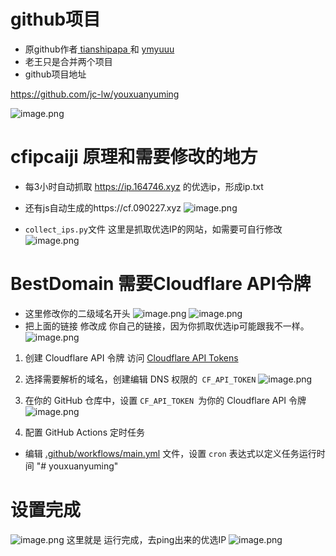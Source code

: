 # github项目
- 原github作者[ tianshipapa ](https://github.com/tianshipapa)和
[ymyuuu](https://github.com/ymyuuu/BestDomain)
- 老王只是合并两个项目
- github项目地址

https://github.com/jc-lw/youxuanyuming

![image.png](https://img.kjzl.me/images/18b0be4bca205491b1aaf70983319fe504bef426.png)




# cfipcaiji 原理和需要修改的地方

- 每3小时自动抓取  https://ip.164746.xyz 的优选ip，形成ip.txt 
- 还有js自动生成的https://cf.090227.xyz 
![image.png](https://img.kjzl.me/images/51e6dd9bbb99f98d3241509b804d98a4fc1fa5db.png)

- `collect_ips.py`文件 这里是抓取优选IP的网站，如需要可自行修改
![image.png](https://img.kjzl.me/images/38a3d57288da468b17964664e54da54a4175ba0e.png)


# BestDomain 需要Cloudflare API令牌

- 这里修改你的二级域名开头
![image.png](https://img.kjzl.me/images/85362a2f5680355d4d73a2293ce82099c42e3308.png)
![image.png](https://img.kjzl.me/images/5def5f757d7a63978358e5a950714bed3dc6c213.png)
- 把上面的链接 修改成 你自己的链接，因为你抓取优选ip可能跟我不一样。
![image.png](https://img.kjzl.me/images/52f07d0b88279fb13694e1071d3184082408cf3d.png)



1. 创建 Cloudflare API 令牌
访问 [Cloudflare API Tokens](https://dash.cloudflare.com/profile/api-tokens)

2. 选择需要解析的域名，创建编辑 DNS 权限的` CF_API_TOKEN`
![image.png](https://img.kjzl.me/images/35feefcde1ed0cc08e430e419de73b892157d35c.png)

3. 在你的 GitHub 仓库中，设置 `CF_API_TOKEN `为你的 Cloudflare API 令牌
![image.png](https://img.kjzl.me/images/004eb6d2c8441cfa266129b3906e43e60bf99090.png)

4. 配置 GitHub Actions 定时任务
- 编辑 [.github/workflows/main.yml](.github/workflows/main.yml) 文件，设置 `cron` 表达式以定义任务运行时间
"# youxuanyuming" 

# 设置完成 
![image.png](https://img.kjzl.me/images/defa31617244ae82e89f05480be397eb3938f15e.png)
这里就是 运行完成，去ping出来的优选IP
![image.png](https://img.kjzl.me/images/8816d5204054629815ecf6add95e9e244849e85b.png)

